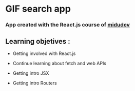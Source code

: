 # GIF search app

### App created with the React.js course of [midudev](https://youtube.com/playlist?list=PLV8x_i1fqBw0B008sQn79YxCjkHJU84pC)

## Learning objetives :

- Getting involved with React.js

- Continue learning about fetch and web APIs

- Getting intro JSX

- Getting intro Routers



